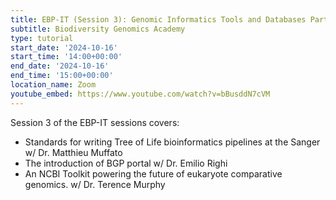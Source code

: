 ```yaml
---
title: EBP-IT (Session 3): Genomic Informatics Tools and Databases Part 2
subtitle: Biodiversity Genomics Academy
type: tutorial
start_date: '2024-10-16'
start_time: '14:00+00:00'
end_date: '2024-10-16'
end_time: '15:00+00:00'
location_name: Zoom
youtube_embed: https://www.youtube.com/watch?v=bBusddN7cVM
---
```


Session 3 of the EBP-IT sessions covers:

- Standards for writing Tree of Life bioinformatics pipelines at the Sanger w/ Dr. Matthieu Muffato
- The introduction of BGP portal w/ Dr. Emilio Righi
- An NCBI Toolkit powering the future of eukaryote comparative genomics. w/ Dr. Terence Murphy

